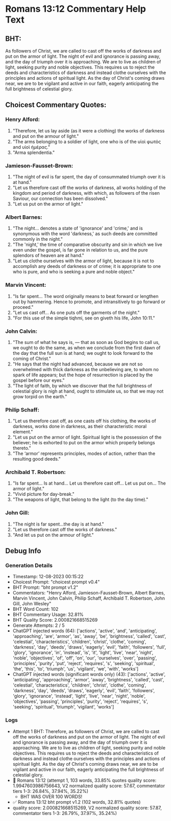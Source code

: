 # Romans 13:12 Commentary Help Text

## BHT:
As followers of Christ, we are called to cast off the works of darkness and put on the armor of light. The night of evil and ignorance is passing away, and the day of triumph over it is approaching. We are to live as children of light, seeking purity and noble objectives. This requires us to reject the deeds and characteristics of darkness and instead clothe ourselves with the principles and actions of spiritual light. As the day of Christ's coming draws near, we are to be vigilant and active in our faith, eagerly anticipating the full brightness of celestial glory.

## Choicest Commentary Quotes:
### Henry Alford:
1. "Therefore, let us lay aside (as it were a clothing) the works of darkness and put on the armour of light."
2. "The arms belonging to a soldier of light, one who is of the υἱοὶ φωτός and υἱοὶ ἡμέρας."
3. "Arma splendentia."

### Jamieson-Fausset-Brown:
1. "The night of evil is far spent, the day of consummated triumph over it is at hand."
2. "Let us therefore cast off the works of darkness, all works holding of the kingdom and period of darkness, with which, as followers of the risen Saviour, our connection has been dissolved."
3. "Let us put on the armor of light."

### Albert Barnes:
1. "The night... denotes a state of 'ignorance' and 'crime,' and is synonymous with the word 'darkness,' as such deeds are committed commonly in the night." 
2. "The 'night,' the time of comparative obscurity and sin in which we live even under the gospel, is far gone in relation to us, and the pure splendors of heaven are at hand."
3. "Let us clothe ourselves with the armor of light, because it is not to accomplish any deeds of darkness or of crime; it is appropriate to one who is pure, and who is seeking a pure and noble object."

### Marvin Vincent:
1. "Is far spent... The word originally means to beat forward or lengthen out by hammering. Hence to promote, and intransitively to go forward or proceed." 
2. "Let us cast off... As one puts off the garments of the night."
3. "For this use of the simple tiqhmi, see on giveth his life, John 10:11."

### John Calvin:
1. "The sum of what he says is, — that as soon as God begins to call us, we ought to do the same, as when we conclude from the first dawn of the day that the full sun is at hand; we ought to look forward to the coming of Christ." 
2. "He says that the night had advanced, because we are not so overwhelmed with thick darkness as the unbelieving are, to whom no spark of life appears; but the hope of resurrection is placed by the gospel before our eyes."
3. "The light of faith, by which we discover that the full brightness of celestial glory is nigh at hand, ought to stimulate us, so that we may not grow torpid on the earth."

### Philip Schaff:
1. "Let us therefore cast off, as one casts off his clothing, the works of darkness, works done in darkness, as their characteristic moral element."
2. "Let us put on the armor of light. Spiritual light is the possession of the believer; he is exhorted to put on the armor which properly belongs thereto."
3. "The ‘armor’ represents principles, modes of action, rather than the resulting good deeds."

### Archibald T. Robertson:
1. "Is far spent... Is at hand... Let us therefore cast off... Let us put on... The armor of light." 
2. "Vivid picture for day-break."
3. "The weapons of light, that belong to the light (to the day time)."

### John Gill:
1. "The night is far spent...the day is at hand." 
2. "Let us therefore cast off the works of darkness."
3. "And let us put on the armour of light."


## Debug Info
### Generation Details
- Timestamp: 12-08-2023 00:15:22
- Choicest Prompt: "choicest prompt v0.4"
- BHT Prompt: "bht prompt v1.2"
- Commentators: "Henry Alford, Jamieson-Fausset-Brown, Albert Barnes, Marvin Vincent, John Calvin, Philip Schaff, Archibald T. Robertson, John Gill, John Wesley"
- BHT Word Count: 102
- BHT Commentary Usage: 32.81%
- BHT Quality Score: 2.000821668515269
- Generate Attempts: 2 / 5
- ChatGPT injected words (64):
	['actions', 'active', 'and', 'anticipating', 'approaching', 'are', 'armor', 'as', 'away', 'be', 'brightness', 'called', 'cast', 'celestial', 'characteristics', 'children', 'christ', 'clothe', 'coming', 'darkness', 'day', 'deeds', 'draws', 'eagerly', 'evil', 'faith', 'followers', 'full', 'glory', 'ignorance', 'in', 'instead', 'is', 'it', 'light', 'live', 'near', 'night', 'noble', 'objectives', 'of', 'off', 'on', 'our', 'ourselves', 'over', 'passing', 'principles', 'purity', 'put', 'reject', 'requires', 's', 'seeking', 'spiritual', 'the', 'this', 'to', 'triumph', 'us', 'vigilant', 'we', 'with', 'works']
- ChatGPT injected words (significant words only) (43):
	['actions', 'active', 'anticipating', 'approaching', 'armor', 'away', 'brightness', 'called', 'cast', 'celestial', 'characteristics', 'children', 'christ', 'clothe', 'coming', 'darkness', 'day', 'deeds', 'draws', 'eagerly', 'evil', 'faith', 'followers', 'glory', 'ignorance', 'instead', 'light', 'live', 'near', 'night', 'noble', 'objectives', 'passing', 'principles', 'purity', 'reject', 'requires', 's', 'seeking', 'spiritual', 'triumph', 'vigilant', 'works']

### Logs
- Attempt 1 BHT: Therefore, as followers of Christ, we are called to cast off the works of darkness and put on the armor of light. The night of evil and ignorance is passing away, and the day of triumph over it is approaching. We are to live as children of light, seeking purity and noble objectives. This requires us to reject the deeds and characteristics of darkness and instead clothe ourselves with the principles and actions of spiritual light. As the day of Christ's coming draws near, we are to be vigilant and active in our faith, eagerly anticipating the full brightness of celestial glory.
- 🔄 Romans 13:12 (attempt 1, 103 words, 33.85% quotes quality score: 1.9947603986756643, V2 normalized quality score: 57.67, commentator tiers 1-3: 26.84%, 37.94%, 35.22%) 
	- BHT WAS OVER 100 WORDS!
- ✅ Romans 13:12 bht prompt v1.2 (102 words, 32.81% quotes)
- quality score: 2.000821668515269, V2 normalized quality score: 57.87, commentator tiers 1-3: 26.79%, 37.97%, 35.24%)